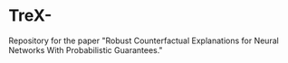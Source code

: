 # TreX-
Repository for the paper "Robust Counterfactual Explanations for Neural Networks With Probabilistic Guarantees."
